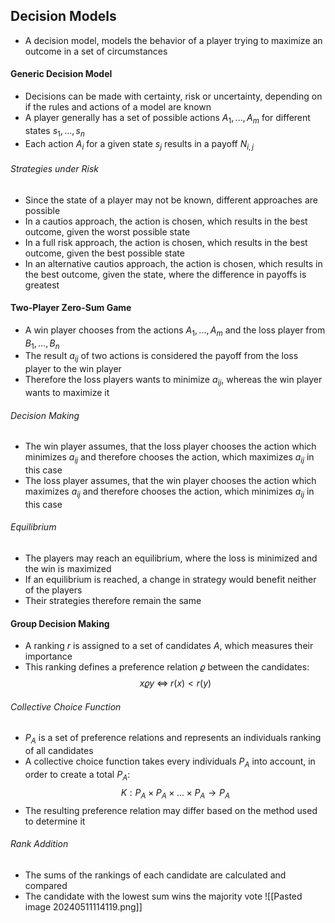 ## Decision Models
- A decision model, models the behavior of a player trying to maximize an outcome in a set of circumstances
#### Generic Decision Model
- Decisions can be made with certainty, risk or uncertainty, depending on if the rules and actions of a model are known
- A player generally has a set of possible actions $A_1, ..., A_m$ for different states $s_1, ..., s_n$
- Each action $A_i$ for a given state $s_j$ results in a payoff $N_{i, j}$
###### Strategies under Risk
- Since the state of a player may not be known, different approaches are possible
- In a cautios approach, the action is chosen, which results in the best outcome, given the worst possible state
- In a full risk approach, the action is chosen, which results in the best outcome, given the best possible state
- In an alternative cautios approach, the action is chosen, which results in the best outcome, given the state, where the difference in payoffs is greatest
#### Two-Player Zero-Sum Game
- A win player chooses from the actions $A_1, ..., A_m$ and the loss player from $B_1, ..., B_n$
- The result $a_{ij}$ of two actions is considered the payoff from the loss player to the win player
- Therefore the loss players wants to minimize $a_{ij}$, whereas the win player wants to maximize it
###### Decision Making
- The win player assumes, that the loss player chooses the action which minimizes $a_{ij}$ and therefore chooses the action, which maximizes $a_{ij}$ in this case
- The loss player assumes, that the win player chooses the action which maximizes $a_{ij}$ and therefore chooses the action, which minimizes $a_{ij}$ in this case
###### Equilibrium
- The players may reach an equilibrium, where the loss is minimized and the win is maximized
- If an equilibrium is reached, a change in strategy would benefit neither of the players
- Their strategies therefore remain the same
#### Group Decision Making
- A ranking $r$ is assigned to a set of candidates $A$, which measures their importance
- This ranking defines a preference relation $\varrho$ between the candidates:
$$x \varrho y \; \Leftrightarrow \; r(x) < r(y)$$
###### Collective Choice Function
- $P_A$ is a set of preference relations and represents an individuals ranking of all candidates
- A collective choice function takes every individuals $P_A$ into account, in order to create a total $P_A$:
$$K: P_A \times P_A \times ... \times P_A \rightarrow P_A$$
- The resulting preference relation may differ based on the method used to determine it
###### Rank Addition
- The sums of the rankings of each candidate are calculated and compared
- The candidate with the lowest sum wins the majority vote
![[Pasted image 20240511114119.png]]